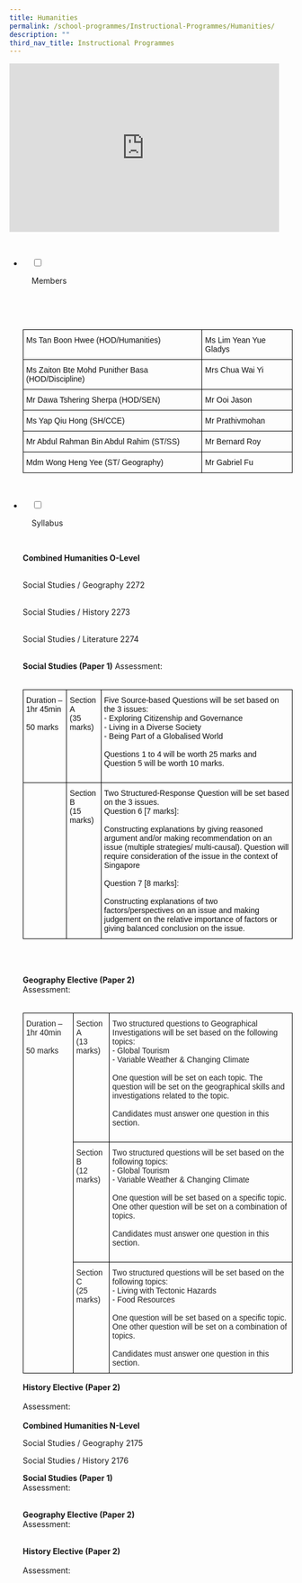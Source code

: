 ```yaml
---
title: Humanities
permalink: /school-programmes/Instructional-Programmes/Humanities/
description: ""
third_nav_title: Instructional Programmes
---
```

<iframe allowfullscreen="true" height="299" width="480" frameborder="0" src="https://docs.google.com/presentation/d/e/2PACX-1vROSWzqRbHXa3BuED4nVGrgj73q8zvxCkKnn7sIOmoOYbj550SCfFOW4rzJJEhKJAIDZNoTr8CIZHj-/embed?start=false&amp;loop=false&amp;delayms=3000"></iframe>

<ul class="jekyllcodex_accordion">

  <li>

    <input type="checkbox" id="accordion1">

    <label for="accordion1">Members</label>

    <div>

      <p> <style type="text/css">
.tg  {border-collapse:collapse;border-spacing:0;}
.tg td{border-color:black;border-style:solid;border-width:1px;font-family:Arial, sans-serif;font-size:14px;
  overflow:hidden;padding:10px 5px;word-break:normal;}
.tg th{border-color:black;border-style:solid;border-width:1px;font-family:Arial, sans-serif;font-size:14px;
  font-weight:normal;overflow:hidden;padding:10px 5px;word-break:normal;}
.tg .tg-lyvw{color:#111;text-align:left;vertical-align:top}
</style>
<table class="tg">
<thead>
  <tr>
    <th class="tg-lyvw">Ms Tan Boon Hwee (HOD/Humanities)</th>
    <th class="tg-lyvw">Ms Lim Yean Yue Gladys</th>
  </tr>
</thead>
<tbody>
  <tr>
    <td class="tg-lyvw">Ms Zaiton Bte Mohd Punither Basa (HOD/Discipline)</td>
    <td class="tg-lyvw">Mrs Chua Wai Yi</td>
  </tr>
  <tr>
    <td class="tg-lyvw">Mr Dawa Tshering Sherpa (HOD/SEN)<br></td>
    <td class="tg-lyvw">Mr Ooi Jason</td>
  </tr>
  <tr>
    <td class="tg-lyvw">Ms Yap Qiu Hong (SH/CCE)</td>
    <td class="tg-lyvw">Mr Prathivmohan</td>
  </tr>
  <tr>
    <td class="tg-lyvw">Mr Abdul Rahman Bin Abdul Rahim (ST/SS)</td>
    <td class="tg-lyvw">Mr Bernard Roy</td>
  </tr>
  <tr>
    <td class="tg-lyvw">Mdm Wong Heng Yee (ST/ Geography)</td>
    <td class="tg-lyvw">Mr Gabriel Fu</td>
  </tr>
</tbody>
</table> </p>

    </div>

</li>
	<li>

    <input type="checkbox" id="accordion2">

    <label for="accordion2">Syllabus</label>

    <div>

<p> <b>Combined Humanities O-Level</b><br><br>

Social Studies / Geography 2272<br><br>

Social Studies / History 2273<br><br>

Social Studies / Literature 2274<br><br>

  

<b>Social Studies (Paper 1)</b>
 Assessment:<br><br>
	<style type="text/css">
.tg  {border-collapse:collapse;border-spacing:0;}
.tg td{border-color:black;border-style:solid;border-width:1px;font-family:Arial, sans-serif;font-size:14px;
  overflow:hidden;padding:10px 5px;word-break:normal;}
.tg th{border-color:black;border-style:solid;border-width:1px;font-family:Arial, sans-serif;font-size:14px;
  font-weight:normal;overflow:hidden;padding:10px 5px;word-break:normal;}
.tg .tg-lyvw{color:#111;text-align:left;vertical-align:top}
</style>
<table class="tg">
<thead>
  <tr>
    <th class="tg-lyvw">Duration – 1hr 45min<br><br>50 marks<br></th>
    <th class="tg-lyvw">Section A<br>(35 marks)<br></th>
    <th class="tg-lyvw">Five Source-based Questions will be set based on the 3 issues:<br>-       Exploring Citizenship and Governance<br>-       Living in a Diverse Society<br>-       Being Part of a Globalised World<br><br>Questions 1 to 4 will be worth 25 marks and Question 5 will be worth 10 marks.<br><br></th>
  </tr>
</thead>
<tbody>
  <tr>
    <td class="tg-lyvw"></td>
    <td class="tg-lyvw">Section B<br>(15 marks)<br></td>
    <td class="tg-lyvw">Two Structured-Response Question will be set based on the 3 issues.<br>Question 6 [7 marks]:<br><br>Constructing explanations by giving reasoned argument and/or making recommendation on an issue (multiple strategies/ multi-causal).  Question will require consideration of the issue in the context of Singapore<br><br>Question 7 [8 marks]:<br><br>Constructing explanations of two factors/perspectives on an issue and making judgement on the relative importance of factors or giving balanced conclusion on the issue.</td>
  </tr>
</tbody>
</table><br><br>

<b>Geography Elective (Paper 2)</b><br>
Assessment:<br><br>
<style type="text/css">
.tg  {border-collapse:collapse;border-spacing:0;}
.tg td{border-color:black;border-style:solid;border-width:1px;font-family:Arial, sans-serif;font-size:14px;
  overflow:hidden;padding:10px 5px;word-break:normal;}
.tg th{border-color:black;border-style:solid;border-width:1px;font-family:Arial, sans-serif;font-size:14px;
  font-weight:normal;overflow:hidden;padding:10px 5px;word-break:normal;}
.tg .tg-brl1{color:#222;text-align:left;vertical-align:top}
</style>
<table class="tg">
<thead>
  <tr>
    <td class="tg-brl1" rowspan="3">Duration – 1hr 40min<br><br>50 marks<br></td>
    <td class="tg-brl1">Section A<br>(13 marks)</td>
    <td class="tg-brl1">Two structured questions to Geographical Investigations will be set based on the following topics:<br>-       Global Tourism<br>-       Variable Weather &amp; Changing Climate<br><br>One question will be set on each topic.  The question will be set on the geographical skills and investigations related to the topic.<br><br>Candidates must answer one question in this section.<br><br></td>
  </tr>
  <tr>
    <td class="tg-brl1">Section B<br>(12 marks)<br></td>
    <td class="tg-brl1">Two structured questions will be set based on the following topics:<br>-       Global Tourism<br>-       Variable Weather &amp; Changing Climate<br><br>One question will be set based on a specific topic.  One other question will be set on a combination of topics.<br><br>Candidates must answer one question in this section.<br><br></td>
  </tr>
  <tr>
    <td class="tg-brl1">Section C<br>(25 marks)<br></td>
    <td class="tg-brl1">Two structured questions will be set based on the following topics:<br>-       Living with Tectonic Hazards<br>-       Food Resources<br><br>One question will be set based on a specific topic.  One other question will be set on a combination of topics.<br><br>Candidates must answer one question in this section.</td>
  </tr>
</thead>
</table>

<b>History Elective (Paper 2)</b><br>    
Assessment:<br><br>
	<b>Combined Humanities N-Level</b><br>

Social Studies / Geography 2175<br>

Social Studies / History 2176<br>

  

<b>Social Studies (Paper 1)</b><br>
Assessment:<br><br>
	
<b>Geography Elective (Paper 2)</b><br>
Assessment:<br><br>
	
<b>History Elective (Paper 2)</b><br>  
Assessment:<br><br>
	
</p>

    </div>

</li>
	
	

	
</ul>